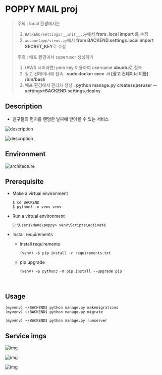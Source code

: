 # POPPY MAIL proj

> 주의 : local 환경에서는 
>
> 1. `BACKEND/settings/__init__.py`에서 **from .local import** 로 수정
> 2. `accountapp/views.py`에서 **from BACKEND.settings.local import SECRET_KEY**로 수정
>
> 주의 : 배포 환경에서 superuser 생성하기
>
> 1. (AWS 서버라면) pem key 이용하여 username **ubuntu**로 접속
> 2. 장고 컨테이너에 접속 : **sudo docker exec -it [장고 컨테이너 이름] /bin/bash**
> 3. 배포 환경에서 관리자 생성 : **python manage.py createsuperuser --settings=BACKEND.settings.deploy**

## Description

- 친구들의 편지를 랜덤한 날짜에 받아볼 수 있는 서비스

![description](./IMGS/des1.png)

![description](./IMGS/des2.png)



## Environment

![architecture](./IMGS/architecture.jpg)

## Prerequisite

- Make a virtual environment

  ```shell
  $ cd BACKEND
  $ python3 -m venv venv
  ```

- Run a virtual environment

  ```shell
  C:\Users\Name\poppy> venv\Scripts\activate
  ```

- Install requirements

  - install requirements

    ```shell
    (venv) ~$ pip install -r requirements.txt
    ```

  - pip upgrade

    ```shell
    (venv) ~$ python3 -m pip install --upgrade pip
    ```

    ​

## Usage

```
(myvenv) ~/BACKEND$ python manage.py makemigrations
(myvenv) ~/BACKEND$ python manage.py migrate
```

```shell
(myvenv) ~/BACKEND$ python manage.py runserver
```



## Service imgs

![img](./IMGS/img1.png)



![img](./IMGS/img2.png)

![img](./IMGS/img3.png)
